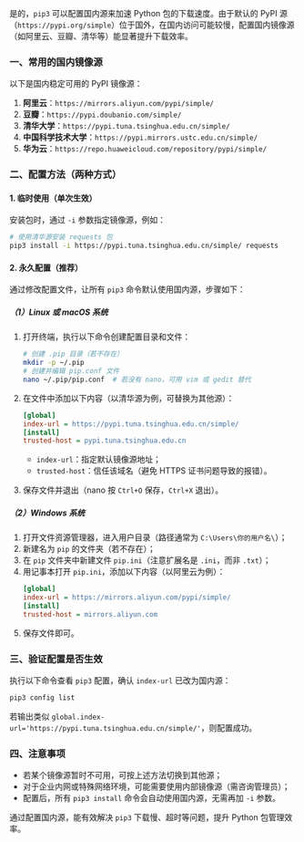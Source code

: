是的，`pip3` 可以配置国内源来加速 Python 包的下载速度。由于默认的 PyPI 源（`https://pypi.org/simple`）位于国外，在国内访问可能较慢，配置国内镜像源（如阿里云、豆瓣、清华等）能显著提升下载效率。


### 一、常用的国内镜像源
以下是国内稳定可用的 PyPI 镜像源：
1. **阿里云**：`https://mirrors.aliyun.com/pypi/simple/`
2. **豆瓣**：`https://pypi.doubanio.com/simple/`
3. **清华大学**：`https://pypi.tuna.tsinghua.edu.cn/simple/`
4. **中国科学技术大学**：`https://pypi.mirrors.ustc.edu.cn/simple/`
5. **华为云**：`https://repo.huaweicloud.com/repository/pypi/simple/`


### 二、配置方法（两种方式）

#### 1. 临时使用（单次生效）
安装包时，通过 `-i` 参数指定镜像源，例如：
```bash
# 使用清华源安装 requests 包
pip3 install -i https://pypi.tuna.tsinghua.edu.cn/simple/ requests
```


#### 2. 永久配置（推荐）
通过修改配置文件，让所有 `pip3` 命令默认使用国内源，步骤如下：

##### （1）Linux 或 macOS 系统
1. 打开终端，执行以下命令创建配置目录和文件：
   ```bash
   # 创建 .pip 目录（若不存在）
   mkdir -p ~/.pip
   # 创建并编辑 pip.conf 文件
   nano ~/.pip/pip.conf  # 若没有 nano，可用 vim 或 gedit 替代
   ```

2. 在文件中添加以下内容（以清华源为例，可替换为其他源）：
   ```ini
   [global]
   index-url = https://pypi.tuna.tsinghua.edu.cn/simple/
   [install]
   trusted-host = pypi.tuna.tsinghua.edu.cn
   ```
   - `index-url`：指定默认镜像源地址；
   - `trusted-host`：信任该域名（避免 HTTPS 证书问题导致的报错）。

3. 保存文件并退出（nano 按 `Ctrl+O` 保存，`Ctrl+X` 退出）。


##### （2）Windows 系统
1. 打开文件资源管理器，进入用户目录（路径通常为 `C:\Users\你的用户名\`）；
2. 新建名为 `pip` 的文件夹（若不存在）；
3. 在 `pip` 文件夹中新建文件 `pip.ini`（注意扩展名是 `.ini`，而非 `.txt`）；
4. 用记事本打开 `pip.ini`，添加以下内容（以阿里云为例）：
   ```ini
   [global]
   index-url = https://mirrors.aliyun.com/pypi/simple/
   [install]
   trusted-host = mirrors.aliyun.com
   ```
5. 保存文件即可。


### 三、验证配置是否生效
执行以下命令查看 `pip3` 配置，确认 `index-url` 已改为国内源：
```bash
pip3 config list
```
若输出类似 `global.index-url='https://pypi.tuna.tsinghua.edu.cn/simple/'`，则配置成功。


### 四、注意事项
- 若某个镜像源暂时不可用，可按上述方法切换到其他源；
- 对于企业内网或特殊网络环境，可能需要使用内部镜像源（需咨询管理员）；
- 配置后，所有 `pip3 install` 命令会自动使用国内源，无需再加 `-i` 参数。

通过配置国内源，能有效解决 `pip3` 下载慢、超时等问题，提升 Python 包管理效率。